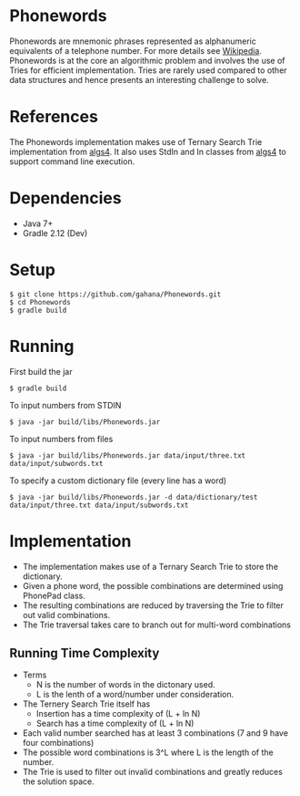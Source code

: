 # Phonewords
Phonewords are mnemonic phrases represented as alphanumeric equivalents of a telephone number.
For more details see [Wikipedia](https://en.wikipedia.org/wiki/Phoneword).
Phonewords is at the core an algorithmic problem and involves the use of Tries for efficient implementation. Tries are rarely used compared to other data structures and hence presents an interesting challenge to solve.

# References
The Phonewords implementation makes use of Ternary Search Trie implementation from [algs4](http://algs4.cs.princeton.edu/home/). 
It also uses StdIn and In classes from [algs4](http://algs4.cs.princeton.edu/home/) to support command line execution.

# Dependencies
- Java 7+
- Gradle 2.12 (Dev)

# Setup

```
$ git clone https://github.com/gahana/Phonewords.git
$ cd Phonewords
$ gradle build
```
# Running
First build the jar

```
$ gradle build
```
To input numbers from STDIN

```
$ java -jar build/libs/Phonewords.jar
```
To input numbers from files

```
$ java -jar build/libs/Phonewords.jar data/input/three.txt data/input/subwords.txt
```
To specify a custom dictionary file (every line has a word)

```
$ java -jar build/libs/Phonewords.jar -d data/dictionary/test data/input/three.txt data/input/subwords.txt
```

# Implementation
- The implementation makes use of a Ternary Search Trie to store the dictionary. 
- Given a phone word, the possible combinations are determined using PhonePad class. 
- The resulting combinations are reduced by traversing the Trie to filter out valid combinations.
- The Trie traversal takes care to branch out for multi-word combinations

## Running Time Complexity
- Terms
  + N is the number of words in the dictonary used.
  + L is the lenth of a word/number under consideration.
- The Ternery Search Trie itself has 
  + Insertion has a time complexity of (L + ln N)
  + Search has a time complexity of (L + ln N)
- Each valid number searched has at least 3 combinations (7 and 9 have four combinations)
- The possible word combinations is 3^L where L is the length of the number.
- The Trie is used to filter out invalid combinations and greatly reduces the solution space.

